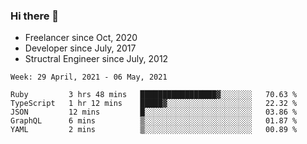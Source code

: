 ### Hi there 👋

- Freelancer since Oct, 2020
- Developer since July, 2017
- Structral Engineer since July, 2012

<!--START_SECTION:waka-->
```text
Week: 29 April, 2021 - 06 May, 2021

Ruby         3 hrs 48 mins   █████████████████▓░░░░░░░   70.63 % 
TypeScript   1 hr 12 mins    █████▓░░░░░░░░░░░░░░░░░░░   22.32 % 
JSON         12 mins         █░░░░░░░░░░░░░░░░░░░░░░░░   03.86 % 
GraphQL      6 mins          ▒░░░░░░░░░░░░░░░░░░░░░░░░   01.87 % 
YAML         2 mins          ▒░░░░░░░░░░░░░░░░░░░░░░░░   00.89 % 
```
<!--END_SECTION:waka-->
